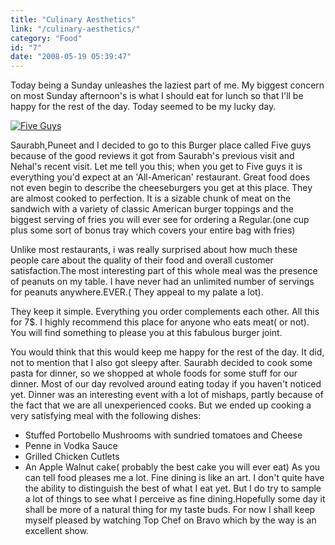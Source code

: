 ```yaml
---
title: "Culinary Aesthetics"
link: "/culinary-aesthetics/"
category: "Food"
id: "7"
date: "2008-05-19 05:39:47"
---
```


Today being a Sunday unleashes the laziest part of me. My biggest concern on most Sunday afternoon's is what I should
eat for lunch so that I'll be happy for the rest of the day. Today seemed to be my lucky day.

[![](/img/upload/tb-five-300x200.jpg "Five Guys")](/img/upload/tb-five.jpg)

Saurabh,Puneet and I decided to go to this Burger place called Five guys because of the good reviews it got from
Saurabh's previous visit and Nehal's recent visit. Let me tell you this; when you get to Five guys it is everything
you'd expect at an 'All-American' restaurant. Great food does not even begin to describe the cheeseburgers you get at
this place. They are almost cooked to perfection. It is a sizable chunk of meat on the sandwich with a variety of
classic American burger toppings and the biggest serving of fries you will ever see for ordering a Regular.(one cup plus
some sort of bonus tray which covers your entire bag with fries)

Unlike most restaurants, i was really surprised about how much these people care about the quality of their food and
overall customer satisfaction.The most interesting part of this whole meal was the presence of peanuts on my table. I
have never had an unlimited number of servings for peanuts anywhere.EVER.( They appeal to my palate a lot).

They keep it simple. Everything you order complements each other. All this for 7$. I highly recommend this place for
anyone who eats meat( or not). You will find something to please you at this fabulous burger joint.

You would think that this would keep me happy for the rest of the day. It did, not to mention that I also got sleepy
after. Saurabh decided to cook some pasta for dinner, so we shopped at whole foods for some stuff for our dinner. Most
of our day revolved around eating today if you haven't noticed yet. Dinner was an interesting event with a lot of
mishaps, partly because of the fact that we are all unexperienced cooks. But we ended up cooking a very satisfying meal
with the following dishes:

* Stuffed Portobello Mushrooms with sundried tomatoes and Cheese
* Penne in Vodka Sauce
* Grilled Chicken Cutlets
* An Apple Walnut cake( probably the best cake you will ever eat) As you can tell food pleases me a lot. Fine dining is
  like an art. I don't quite have the ability to distinguish the best of what I eat yet. But I do try to sample a lot of
  things to see what I perceive as fine dining.Hopefully some day it shall be more of a natural thing for my taste buds.
  For now I shall keep myself pleased by watching Top Chef on Bravo which by the way is an excellent show.
